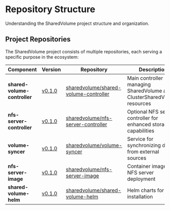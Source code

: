 # Repository Structure

Understanding the SharedVolume project structure and organization.

## Project Repositories

The SharedVolume project consists of multiple repositories, each serving a specific purpose in the ecosystem:

| Component | Version | Repository | Description |
|-----------|---------|------------|-------------|
| **shared-volume-controller** | [v0.1.0](https://github.com/sharedvolume/shared-volume-controller/releases/tag/v0.1.0) | [sharedvolume/shared-volume-controller](https://github.com/sharedvolume/shared-volume-controller) | Main controller managing SharedVolume and ClusterSharedVolume resources |
| **nfs-server-controller** | [v0.1.0](https://github.com/sharedvolume/nfs-server-controller/releases/tag/v0.1.0) | [sharedvolume/nfs-server-controller](https://github.com/sharedvolume/nfs-server-controller) | Optional NFS server controller for enhanced storage capabilities |
| **volume-syncer** | [v0.1.0](https://github.com/sharedvolume/volume-syncer/releases/tag/v0.1.0) | [sharedvolume/volume-syncer](https://github.com/sharedvolume/volume-syncer) | Service for synchronizing data from external sources |
| **nfs-server-image** | [v0.1.0](https://github.com/sharedvolume/nfs-server-image/releases/tag/v0.1.0) | [sharedvolume/nfs-server-image](https://github.com/sharedvolume/nfs-server-image) | Container image for NFS server deployment |
| **shared-volume-helm** | [v0.1.0](https://github.com/sharedvolume/shared-volume-helm/releases/tag/v0.1.0) | [sharedvolume/shared-volume-helm](https://github.com/sharedvolume/shared-volume-helm) | Helm charts for easy installation |
